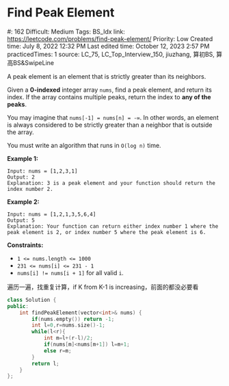 # Find Peak Element

#: 162
Difficult: Medium
Tags: BS_Idx
link: https://leetcode.com/problems/find-peak-element/
Priority: Low
Created time: July 8, 2022 12:32 PM
Last edited time: October 12, 2023 2:57 PM
practicedTimes: 1
source: LC_75, LC_Top_Interview_150, jiuzhang, 算初BS, 算高BS&SwipeLine

A peak element is an element that is strictly greater than its neighbors.

Given a **0-indexed** integer array `nums`, find a peak element, and return its index. If the array contains multiple peaks, return the index to **any of the peaks**.

You may imagine that `nums[-1] = nums[n] = -∞`. In other words, an element is always considered to be strictly greater than a neighbor that is outside the array.

You must write an algorithm that runs in `O(log n)` time.

**Example 1:**

```
Input: nums = [1,2,3,1]
Output: 2
Explanation: 3 is a peak element and your function should return the index number 2.
```

**Example 2:**

```
Input: nums = [1,2,1,3,5,6,4]
Output: 5
Explanation: Your function can return either index number 1 where the peak element is 2, or index number 5 where the peak element is 6.
```

**Constraints:**

- `1 <= nums.length <= 1000`
- `231 <= nums[i] <= 231 - 1`
- `nums[i] != nums[i + 1]` for all valid `i`.

遍历一遍，找重复计算，if K from K-1 is increasing，前面的都没必要看

```cpp
class Solution {
public:
    int findPeakElement(vector<int>& nums) {
        if(nums.empty()) return -1;
        int l=0,r=nums.size()-1;
        while(l<r){
            int m=l+(r-l)/2;
            if(nums[m]<nums[m+1]) l=m+1;
            else r=m;
        }
        return l;
    }
};
```